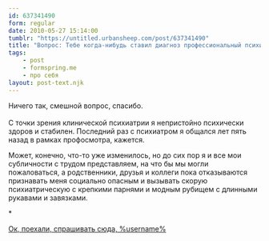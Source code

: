 ```yaml
---
id: 637341490
form: regular
date: 2010-05-27 15:14:00
tumblr: "https://untitled.urbansheep.com/post/637341490"
title: "Вопрос: Тебе когда-нибудь ставил диагноз профессиональный психиатр? Если да, то какой, если не секрет?"
tags:
    - post
    - formspring.me
    - про себя
layout: post-text.njk
---
```


<p>Ничего так, смешной вопрос, спасибо.<br/><br/>
С точки зрения клинической психиатрии я непристойно психически здоров и стабилен. Последний раз с психиатром я общался лет пять назад в рамках профосмотра, кажется.</p>

<p>Может, конечно, что-то уже изменилось, но до сих пор я и все мои субличности с трудом представляем, на что бы мы могли пожаловаться, а родственники, друзья и коллеги пока отказываются признавать меня социально опасным и вызывать скорую психиатрическую с крепкими парнями и модным рубищем с длинными рукавами и завязками.</p>

<p>*</p>

<p class="formspringmeFooter">
    <a href="http://formspring.me/urbansheep">Ок, поехали, спрашивать сюда, %username%</a>
</p>

